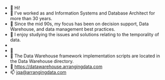 - 👋 Hi!
- 👀 I've  worked as and Information Systems and Database Architect for more than 30 years. 
- 👀 Since the mid 90s, my focus has been on decision support, Data Warehouse, and data management best practices. 
- 🌱 I enjoy studying the issues and solutions relating to the temporality of data.
-  
- 💞️
- 💞️ The Data Warehouse framework implementation scripts are located in the Data Warehouse directory.
- 💞️ https://datawarehouse.arrangingdata.com
- 📫 jqa@arrangingdata.com

